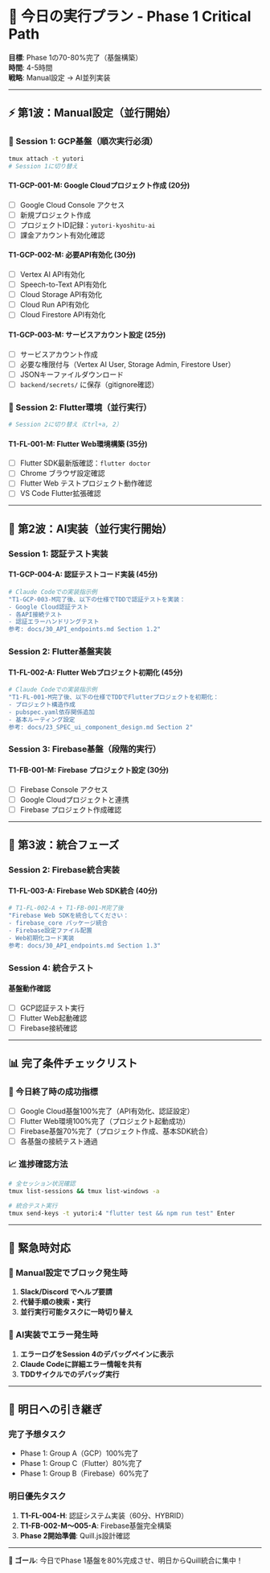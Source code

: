 # 🚀 今日の実行プラン - Phase 1 Critical Path

**目標**: Phase 1の70-80%完了（基盤構築）  
**時間**: 4-5時間  
**戦略**: Manual設定 → AI並列実装

---

## ⚡ 第1波：Manual設定（並行開始）

### 🔧 Session 1: GCP基盤（順次実行必須）
```bash
tmux attach -t yutori
# Session 1に切り替え
```

#### T1-GCP-001-M: Google Cloudプロジェクト作成 (20分)
- [ ] Google Cloud Console アクセス
- [ ] 新規プロジェクト作成
- [ ] プロジェクトID記録：`yutori-kyoshitu-ai`
- [ ] 課金アカウント有効化確認

#### T1-GCP-002-M: 必要API有効化 (30分)
- [ ] Vertex AI API有効化
- [ ] Speech-to-Text API有効化  
- [ ] Cloud Storage API有効化
- [ ] Cloud Run API有効化
- [ ] Cloud Firestore API有効化

#### T1-GCP-003-M: サービスアカウント設定 (25分)
- [ ] サービスアカウント作成
- [ ] 必要な権限付与（Vertex AI User, Storage Admin, Firestore User）
- [ ] JSONキーファイルダウンロード
- [ ] `backend/secrets/` に保存（gitignore確認）

### 🎨 Session 2: Flutter環境（並行実行）
```bash
# Session 2に切り替え（Ctrl+a, 2）
```

#### T1-FL-001-M: Flutter Web環境構築 (35分)
- [ ] Flutter SDK最新版確認：`flutter doctor`
- [ ] Chrome ブラウザ設定確認
- [ ] Flutter Web テストプロジェクト動作確認
- [ ] VS Code Flutter拡張確認

---

## 🤖 第2波：AI実装（並行実行開始）

### Session 1: 認証テスト実装
#### T1-GCP-004-A: 認証テストコード実装 (45分)
```bash
# Claude Codeでの実装指示例
"T1-GCP-003-M完了後、以下の仕様でTDDで認証テストを実装：
- Google Cloud認証テスト
- 各API接続テスト  
- 認証エラーハンドリングテスト
参考: docs/30_API_endpoints.md Section 1.2"
```

### Session 2: Flutter基盤実装  
#### T1-FL-002-A: Flutter Webプロジェクト初期化 (45分)
```bash
# Claude Codeでの実装指示例
"T1-FL-001-M完了後、以下の仕様でTDDでFlutterプロジェクトを初期化：
- プロジェクト構造作成
- pubspec.yaml依存関係追加
- 基本ルーティング設定
参考: docs/23_SPEC_ui_component_design.md Section 2"
```

### Session 3: Firebase基盤（段階的実行）
#### T1-FB-001-M: Firebase プロジェクト設定 (30分)
- [ ] Firebase Console アクセス
- [ ] Google Cloudプロジェクトと連携
- [ ] Firebase プロジェクト作成確認

---

## 🔄 第3波：統合フェーズ

### Session 2: Firebase統合実装
#### T1-FL-003-A: Firebase Web SDK統合 (40分)
```bash
# T1-FL-002-A + T1-FB-001-M完了後
"Firebase Web SDKを統合してください：
- firebase_core パッケージ統合
- Firebase設定ファイル配置  
- Web初期化コード実装
参考: docs/30_API_endpoints.md Section 1.3"
```

### Session 4: 統合テスト
#### 基盤動作確認
- [ ] GCP認証テスト実行
- [ ] Flutter Web起動確認
- [ ] Firebase接続確認

---

## 📊 完了条件チェックリスト

### 🎯 今日終了時の成功指標
- [ ] Google Cloud基盤100%完了（API有効化、認証設定）
- [ ] Flutter Web環境100%完了（プロジェクト起動成功）
- [ ] Firebase基盤70%完了（プロジェクト作成、基本SDK統合）
- [ ] 各基盤の接続テスト通過

### 📈 進捗確認方法
```bash
# 全セッション状況確認
tmux list-sessions && tmux list-windows -a

# 統合テスト実行
tmux send-keys -t yutori:4 "flutter test && npm run test" Enter
```

---

## 🚨 緊急時対応

### 🔧 Manual設定でブロック発生時
1. **Slack/Discord でヘルプ要請**
2. **代替手順の検索・実行**  
3. **並行実行可能タスクに一時切り替え**

### 🤖 AI実装でエラー発生時
1. **エラーログをSession 4のデバッグペインに表示**
2. **Claude Codeに詳細エラー情報を共有**
3. **TDDサイクルでのデバッグ実行**

---

## 🎯 明日への引き継ぎ

### 完了予想タスク
- Phase 1: Group A（GCP）100%完了
- Phase 1: Group C（Flutter）80%完了  
- Phase 1: Group B（Firebase）60%完了

### 明日優先タスク
1. **T1-FL-004-H**: 認証システム実装（60分、HYBRID）
2. **T1-FB-002-M〜005-A**: Firebase基盤完全構築
3. **Phase 2開始準備**: Quill.js設計確認

---

**🎯 ゴール**: 今日でPhase 1基盤を80%完成させ、明日からQuill統合に集中！ 